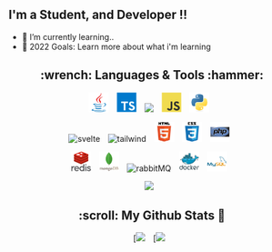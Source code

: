 ## I'm a Student, and Developer !!

- 🌱 I’m currently learning..
- 🥅 2022 Goals: Learn more about what i'm learning


<h2  align="center">:wrench: Languages & Tools :hammer:</h2>

<p  align="center">
   <img  style="padding-right:10px;" src="https://raw.githubusercontent.com/devicons/devicon/master/icons/java/java-original.svg"  alt="java"  width="35"/>
   <img  style="padding-right:10px;" src="https://raw.githubusercontent.com/devicons/devicon/master/icons/typescript/typescript-original.svg"  alt="typescript"  width="35" />
   <img  style="padding-right:10px;"  width="35px" src="https://cdn.jsdelivr.net/gh/devicons/devicon/icons/nodejs/nodejs-original.svg" style="padding-right:10px;" />
   <img  style="padding-right:10px;"  src="https://raw.githubusercontent.com/devicons/devicon/master/icons/javascript/javascript-original.svg"  alt="javascript"  width="35" />
   <img  style="padding-right:10px;"  src="https://raw.githubusercontent.com/devicons/devicon/master/icons/python/python-original.svg"  alt="python"  width="35" />
</p>
<p  align="center">
   <img  style="padding-right:10px;"  src="https://upload.wikimedia.org/wikipedia/commons/1/1b/Svelte_Logo.svg"  alt="svelte"  width="35" />
   <img  style="padding-right:10px;"  src="https://www.vectorlogo.zone/logos/tailwindcss/tailwindcss-icon.svg"  alt="tailwind"  width="35" />
   <img  style="padding-right:10px;"  src="https://raw.githubusercontent.com/devicons/devicon/master/icons/html5/html5-original-wordmark.svg"  alt="html5"  width="35" />
   <img  style="padding-right:10px;"  src="https://raw.githubusercontent.com/devicons/devicon/master/icons/css3/css3-original-wordmark.svg"  alt="css3"  width="35" />
   <img  style="padding-right:10px;"  src="https://raw.githubusercontent.com/devicons/devicon/master/icons/php/php-original.svg"  alt="php"  width="35" />
</p>
<p  align="center">
   <img  style="padding-right:10px;"  src="https://raw.githubusercontent.com/devicons/devicon/master/icons/redis/redis-original-wordmark.svg"  alt="redis"  width="35" />
   <img  style="padding-right:10px;"  src="https://raw.githubusercontent.com/devicons/devicon/master/icons/mongodb/mongodb-original-wordmark.svg"  alt="mongodb"  width="35"/> 
   <img  style="padding-right:10px;"  src="https://www.vectorlogo.zone/logos/rabbitmq/rabbitmq-icon.svg"  alt="rabbitMQ"  width="35" />
   <img  style="padding-right:10px;"  src="https://raw.githubusercontent.com/devicons/devicon/master/icons/docker/docker-original-wordmark.svg"  alt="docker"  width="35" />
   <img  style="padding-right:10px;"  src="https://raw.githubusercontent.com/devicons/devicon/master/icons/mysql/mysql-original-wordmark.svg"  alt="mysql"  width="35" />
</p>

<p align="center">
   <img  style="padding-right:10px;" src="https://img.shields.io/badge/IntelliJIDEA-000000.svg?style=for-the-badge&logo=intellij-idea&logoColor=white"/>
</p>
          


<h2 align="center">:scroll: My Github Stats 📜</h2>
<p  align="center">
[<img  style="padding-right:10px;" src="https://github-readme-stats.vercel.app/api?username=RealDragonMA&show_icons=true&theme=github_dark&line_height=20"/>
[<img  style="padding-right:10px;" src="https://github-readme-stats.vercel.app/api/top-langs/?username=RealDragonMA&layout=compact&theme=github_dark&card_width=446"/>

</p>
